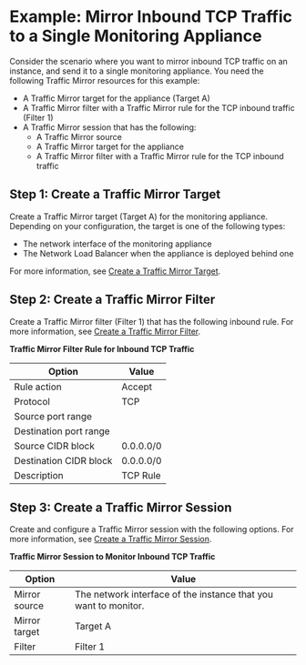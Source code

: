 # Example: Mirror Inbound TCP Traffic to a Single Monitoring Appliance<a name="tm-example-inbound-tcp"></a>

Consider the scenario where you want to mirror inbound TCP traffic on an instance, and send it to a single monitoring appliance\. You need the following Traffic Mirror resources for this example:
+ A Traffic Mirror target for the appliance \(Target A\)
+ A Traffic Mirror filter with a Traffic Mirror rule for the TCP inbound traffic \(Filter 1\)
+ A Traffic Mirror session that has the following:
  + A Traffic Mirror source
  + A Traffic Mirror target for the appliance
  + A Traffic Mirror filter with a Traffic Mirror rule for the TCP inbound traffic

## Step 1: Create a Traffic Mirror Target<a name="step-create-target"></a>

Create a Traffic Mirror target \(Target A\) for the monitoring appliance\. Depending on your configuration, the target is one of the following types:
+ The network interface of the monitoring appliance
+ The Network Load Balancer when the appliance is deployed behind one

For more information, see [Create a Traffic Mirror Target](traffic-mirroring-target.md#create-traffic-mirroring-target)\.

## Step 2: Create a Traffic Mirror Filter<a name="step-create-filter"></a>

Create a Traffic Mirror filter \(Filter 1\) that has the following inbound rule\. For more information, see [Create a Traffic Mirror Filter](traffic-mirroring-filter.md#create-traffic-mirroring-filter)\.


**Traffic Mirror Filter Rule for Inbound TCP Traffic**  

| Option | Value | 
| --- | --- | 
| Rule action | Accept | 
| Protocol | TCP | 
| Source port range |  | 
| Destination port range |  | 
| Source CIDR block | 0\.0\.0\.0/0 | 
| Destination CIDR block | 0\.0\.0\.0/0 | 
| Description | TCP Rule | 

## Step 3: Create a Traffic Mirror Session<a name="step-create-session"></a>

Create and configure a Traffic Mirror session with the following options\. For more information, see [Create a Traffic Mirror Session](traffic-mirroring-session.md#create-traffic-mirroring-session)\.


**Traffic Mirror Session to Monitor Inbound TCP Traffic**  

| Option | Value | 
| --- | --- | 
| Mirror source | The network interface of the instance that you want to monitor\. | 
| Mirror target | Target A | 
| Filter | Filter 1 | 